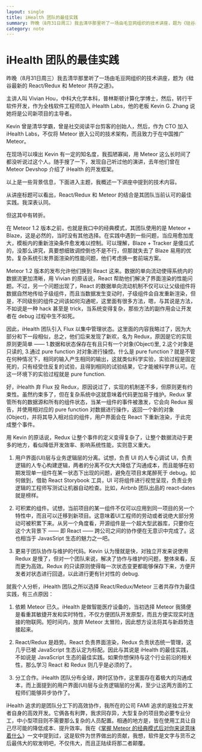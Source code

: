 ```yaml
---
layout: single
title: iHealth 团队的最佳实践
summary: 昨晚（8月31日周三）我去清华那里听了一场由毛豆网组织的技术讲座，题为《硅谷最新的 React/Redux 和 Meteor 共存之道》。
category: note
---
```


# iHealth 团队的最佳实践

昨晚（8月31日周三）我去清华那里听了一场由毛豆网组织的技术讲座，题为《硅谷最新的 React/Redux 和 Meteor 共存之道》。

主讲人叫 Vivian Hou，中科大化学本科，普林斯顿计算化学博士，然后，转行干软件开发，作为全栈软件工程师加入 iHealth Labs，他的老板 Kevin G. Zhang 说她将是公司新项目的主导者。

Kevin 曾是清华学霸，曾是社交阅读平台剪客的创始人，然后，作为 CTO 加入 iHealth Labs，不仅将 Meteor 嵌入公司的技术架构，而且致力于在中国推广 Meteor。

在现场可以嗅出 Kevin 有一定的知名度，我孤陋寡闻，用 Meteor 这么长时间了都没听说过这个人。随手搜了一下，发现自己听过他的演讲，去年他们曾在 Meteor Devshop 介绍了 iHealth 的开发框架。

以上是一些背景信息，下面进入主题，我概述一下讲座中提到的技术内容。

从讲座标题可以看出，React/Redux 和 Meteor 的结合是其团队当前认可的最佳实践。我深表认同。

但这其中有转折。

在 Meteor 1.2 版本之前，也就是我口中的经典模式，其团队使用的是 Meteor + Blaze，这是必然的，当时没有其他选择。在实践中遇到一些问题，当应用愈加庞大，模板内的重新渲染条件愈发难以控制。可以理解，Blaze + Tracker 是傻瓜式的，没那么讲究，真要想细致调控倒也不是不行，但那就失去了 Blaze 易用的优势。复杂系统引发界面渲染的性能问题，他们考虑换一套前端方案。

Meteor 1.2 版本的发布允许他们换到 React 这来。数据的单向流动使得系统内的数据流更加清晰，用 Vivian 的原话说，React 帮助他们解决了界面渲染的性能问题。不过，另一个问题出现了，React 的数据单向流动机制不仅可以让父级组件将数据自然地传给子级组件，而且当数据发生变动时，子级组件会自发重新渲染，但是，不同级别的组件之间该如何沟通呢，这里面有很多方法，嗯，与其说是方法，不如说是一种 hack 甚至是 trick，当系统变得复杂，那些方法的副作用会让开发者在 debug 过程中生不如死。

因此，iHealth 团队引入 Flux 以集中管理状态。这里面的内容我略过了，因为大部分和下一段相似，总之，他们后来发现了新欢，名为 Redux，原因是它的实现原则更简单 —— 1.数据和状态保存在有且只有一个对象(Object)里, 2.这个对象是只读的, 3.通过 pure function 对对象进行操控。什么是 pure function？就是不管在何种情况下，相同的输入产生相同的输出，这就类似科学实验，实验过程是固定死的，只有经受住反复的试验，且得到相同的试验结果，它才能被科学界认可。在这一环境下的实验过程就是 pure function.

好，iHealth 弃 Flux 投 Redux，原因说过了，实现的机制差不多，但原则更有约束性。虽然约束多了，但在复杂系统中这就意味着代码更加易于维护。Redux 掌管所有的数据源和所有的组件状态，当某一组件的事件被激发，它会向 Redux 报告，并使用相对应的 pure function 对数据进行操作，返回一个新的对象(Object)，并将其导入相对应的组件，用户界面会在 React 下重新渲染，于此完成整个事件。

用 Kevin 的原话说，Redux 让整个事件的定义变得复杂了，让整个数据流动于更多的地方，看似降低开发效率、影响系统性能，实则意义重大。

1. 用户界面(UI)层与业务逻辑层的分离。试想，负责 UI 的人专心调试 UI，负责逻辑的人专心构建逻辑，两者的分离不仅大大降低了沟通成本，而且能够在初期发现单一组件在某一状态下出现的问题，避免在项目末尾醉死于 debug。如何做到，借助 React Storybook 工具，UI 可将组件进行视觉呈现，负责业务逻辑的工程师写测试让机器自动检查。比如，Airbnb 团队出品的 react-dates 就是榜样。

2. 可积累的组件。试想，当前项目的某一组件不仅可以应用到同一项目的另一个特性中，而且可以迁移到新项目。这意味着UI工程师的劳动或者说绝大部分劳动可被积累下来。从另一个角度看，开源组件是一个超大型武器库，只要你在这个大背景下 —— 即 React —— 跨公司之间的协作便在无意识中完成了。这也相当于 JavasSript 生态的魅力之一吧。

3. 更易于团队协作与维护的代码。Kevin 认为慢就是快，对独立开发来说使用 Redux 是慢了，但对一个团队来说，解决了协作与维护的问题，整体来看，反而更为高效。Redux 的只读原则使得每一次状态变更都能够保存下来，方便开发者对状态进行回退，以此进行更有针对性的 debug.

就我个人分析，iHealth 团队之所以选择 React/Redux/Meteor 三者共存作为最佳实践，有三点原因：

1. 依赖 Meteor 已久。iHealth 是做智能医疗设备的，当初选择 Meteor 我猜便是看重其敏捷开发和实时特性，不仅方便团队开发原型，而且方便实现实时连接的物联网。短时间内，放弃 Meteor 太冒险，因此想方设法将其与新趋势连接起来。

2. React/Redux 是趋势。React 负责界面渲染，Redux 负责状态统一管理，这几乎已被 JavaScript 生态认定为标配。因此与其说是 iHealth 的最佳实践，不如说是 JavaScript 生态的最佳实践。如果你想保持与这个行业前沿的相关性，那么学习 React 和 Redux 则几乎是必须的了。

3. 分工合作。iHealth 团队分布全球，跨时区协作，这里面存在着极大的沟通成本，而上面提到的用户界面(UI)层与业务逻辑层的分离，至少让这两方面的工程师们能够异步协作了。

iHealth 追求的是团队分工下的高效协作，我所在的公司 FAMI 追求的是独立开发者自身的高效开发。它俩各有利弊，我求同存异，大型复杂的项目势必要专业分工，中小型项目则不需要那么复杂的人员配置。相通的地方是，皆在使用工具让自己尽可能的降低成本、提升效率。我在《[掌握 Meteor 的经典模式后对你来说意味着什么](/note/master-meteor-classic.html)》一文中提到过，这是软件为世界做出的贡献，我想，软件是文字与货币之后最伟大的软发明吧，不仅伟大，而且正陆续将那二者颠覆。
